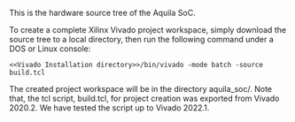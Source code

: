 This is the hardware source tree of the Aquila SoC.

To create a complete Xilinx Vivado project workspace, simply download the source tree to a local directory, then run the following command under a DOS or Linux console:

```
<<Vivado Installation directory>>/bin/vivado -mode batch -source build.tcl
```

The created project workspace will be in the directory aquila_soc/. Note that, the tcl script, build.tcl, for project creation was exported from Vivado 2020.2. We have tested the script up to Vivado 2022.1.
